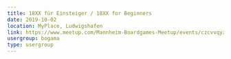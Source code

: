 ```yaml
---
title: 18XX für Einsteiger / 18XX for Beginners
date: 2019-10-02
location: MyPlace, Ludwigshafen
link: https://www.meetup.com/Mannheim-Boardgames-Meetup/events/czcvvqyznbdb/
usergroup: bogama
type: usergroup
---
```


